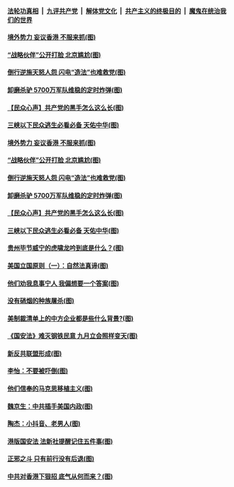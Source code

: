 ####  [法轮功真相](../../../../basic/blob/master/README.md?t=07041231) &nbsp;|&nbsp; [九评共产党](../../../../9ping.md/blob/master/README.md?t=07041231) &nbsp;|&nbsp; [解体党文化](../../../../jtdwh.md/blob/master/README.md?t=07041231)  &nbsp;|&nbsp; [共产主义的终极目的](../../../../gczydzjmd.md/blob/master/README.md?t=07041231) &nbsp;|&nbsp; [魔鬼在统治我们的世界](../../../../mgztzwmdsj.md/blob/master/README.md?t=07041231) 

#### [境外势力 妄议香港 不服来抓(图)](../pages/p4/938616.md?t=07041231) 

#### [“战略伙伴”公开打脸 北京尴尬(图)](../pages/p4/938610.md?t=07041231) 

#### [倒行逆施天怒人怨 闪电“造法”也难救党(图)](../pages/p4/938609.md?t=07041231) 

#### [卸磨杀驴 5700万军队维稳的定时炸弹(图)](../pages/p4/938607.md?t=07041231) 

#### [【民众心声】共产党的黑手怎么这么长(图)](../pages/p4/938456.md?t=07041231) 

#### [三峡以下民众逃生必看必备 天佑中华(图)](../pages/p4/938593.md?t=07041231) 

#### [境外势力 妄议香港 不服来抓(图)](../pages/p4/938616.md?t=07041231) 

#### [“战略伙伴”公开打脸 北京尴尬(图)](../pages/p4/938610.md?t=07041231) 

#### [倒行逆施天怒人怨 闪电“造法”也难救党(图)](../pages/p4/938609.md?t=07041231) 

#### [卸磨杀驴 5700万军队维稳的定时炸弹(图)](../pages/p4/938607.md?t=07041231) 

#### [【民众心声】共产党的黑手怎么这么长(图)](../pages/p4/938456.md?t=07041231) 

#### [三峡以下民众逃生必看必备 天佑中华(图)](../pages/p4/938593.md?t=07041231) 

#### [贵州毕节威宁的虎啸龙吟到底是什么？(图)](../pages/p4/938596.md?t=07041231) 

#### [美国立国原则（一）：自然法真谛(图)](../pages/p4/938484.md?t=07041231) 

#### [他们劝我息事宁人 我偏想要一个答案(图)](../pages/p4/938491.md?t=07041231) 

#### [没有硝烟的种族屠杀(图)](../pages/p4/938489.md?t=07041231) 

#### [美制裁清单上的中方企业都是些什么背景?(图)](../pages/p4/938486.md?t=07041231) 

#### [《国安法》难灭钢铁民意 九月立会照样变天(图)](../pages/p4/938485.md?t=07041231) 

#### [新反共联盟形成(图)](../pages/p4/938480.md?t=07041231) 

#### [李怡：不要被吓倒(图)](../pages/p4/938488.md?t=07041231) 

#### [他们信奉的马克思移植主义(图)](../pages/p4/938413.md?t=07041231) 

#### [魏京生：中共插手美国内政(图)](../pages/p4/938409.md?t=07041231) 

#### [陶杰：小抖音、老男人(图)](../pages/p4/938404.md?t=07041231) 

#### [港版国安法 法新社提醒记住五件事(图)](../pages/p4/938401.md?t=07041231) 

#### [正邪之斗 只有前行没有后退(图)](../pages/p4/938399.md?t=07041231) 

#### [中共对香港下狠招 底气从何而来？(图)](../pages/p4/938397.md?t=07041231) 

